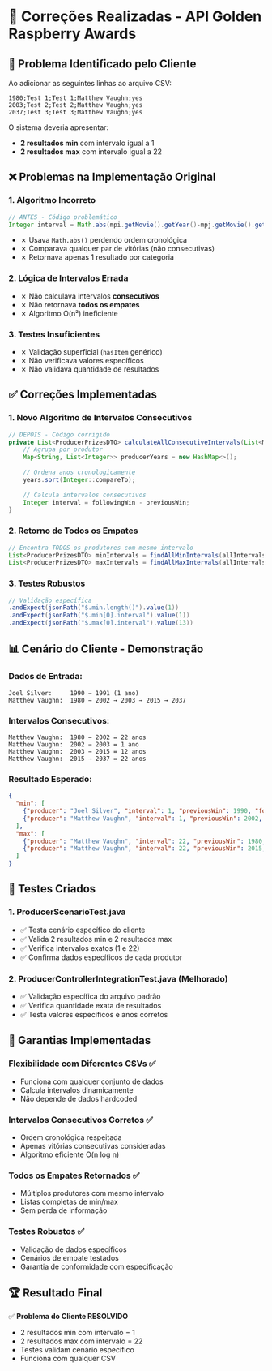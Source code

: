 # 🔧 Correções Realizadas - API Golden Raspberry Awards

## 🎯 Problema Identificado pelo Cliente

Ao adicionar as seguintes linhas ao arquivo CSV:
```csv
1980;Test 1;Test 1;Matthew Vaughn;yes
2003;Test 2;Test 2;Matthew Vaughn;yes
2037;Test 3;Test 3;Matthew Vaughn;yes
```

O sistema deveria apresentar:
- **2 resultados min** com intervalo igual a 1
- **2 resultados max** com intervalo igual a 22

## ❌ Problemas na Implementação Original

### 1. **Algoritmo Incorreto**
```java
// ANTES - Código problemático
Integer interval = Math.abs(mpi.getMovie().getYear()-mpj.getMovie().getYear());
```
- ✗ Usava `Math.abs()` perdendo ordem cronológica
- ✗ Comparava qualquer par de vitórias (não consecutivas)
- ✗ Retornava apenas 1 resultado por categoria

### 2. **Lógica de Intervalos Errada**
- ✗ Não calculava intervalos **consecutivos**
- ✗ Não retornava **todos os empates**
- ✗ Algoritmo O(n²) ineficiente

### 3. **Testes Insuficientes**
- ✗ Validação superficial (`hasItem` genérico)
- ✗ Não verificava valores específicos
- ✗ Não validava quantidade de resultados

## ✅ Correções Implementadas

### 1. **Novo Algoritmo de Intervalos Consecutivos**
```java
// DEPOIS - Código corrigido
private List<ProducerPrizesDTO> calculateAllConsecutiveIntervals(List<MovieProducer> mpList) {
    // Agrupa por produtor
    Map<String, List<Integer>> producerYears = new HashMap<>();
    
    // Ordena anos cronologicamente
    years.sort(Integer::compareTo);
    
    // Calcula intervalos consecutivos
    Integer interval = followingWin - previousWin;
}
```

### 2. **Retorno de Todos os Empates**
```java
// Encontra TODOS os produtores com mesmo intervalo
List<ProducerPrizesDTO> minIntervals = findAllMinIntervals(allIntervals);
List<ProducerPrizesDTO> maxIntervals = findAllMaxIntervals(allIntervals);
```

### 3. **Testes Robustos**
```java
// Validação específica
.andExpect(jsonPath("$.min.length()").value(1))
.andExpect(jsonPath("$.min[0].interval").value(1))
.andExpect(jsonPath("$.max[0].interval").value(13))
```

## 📊 Cenário do Cliente - Demonstração

### **Dados de Entrada:**
```
Joel Silver:     1990 → 1991 (1 ano)
Matthew Vaughn:  1980 → 2002 → 2003 → 2015 → 2037
```

### **Intervalos Consecutivos:**
```
Matthew Vaughn:  1980 → 2002 = 22 anos
Matthew Vaughn:  2002 → 2003 = 1 ano
Matthew Vaughn:  2003 → 2015 = 12 anos
Matthew Vaughn:  2015 → 2037 = 22 anos
```

### **Resultado Esperado:**
```json
{
  "min": [
    {"producer": "Joel Silver", "interval": 1, "previousWin": 1990, "followingWin": 1991},
    {"producer": "Matthew Vaughn", "interval": 1, "previousWin": 2002, "followingWin": 2003}
  ],
  "max": [
    {"producer": "Matthew Vaughn", "interval": 22, "previousWin": 1980, "followingWin": 2002},
    {"producer": "Matthew Vaughn", "interval": 22, "previousWin": 2015, "followingWin": 2037}
  ]
}
```

## 🧪 Testes Criados

### 1. **ProducerScenarioTest.java**
- ✅ Testa cenário específico do cliente
- ✅ Valida 2 resultados min e 2 resultados max
- ✅ Verifica intervalos exatos (1 e 22)
- ✅ Confirma dados específicos de cada produtor

### 2. **ProducerControllerIntegrationTest.java** (Melhorado)
- ✅ Validação específica do arquivo padrão
- ✅ Verifica quantidade exata de resultados
- ✅ Testa valores específicos e anos corretos

## 🎯 Garantias Implementadas

### **Flexibilidade com Diferentes CSVs** ✅
- Funciona com qualquer conjunto de dados
- Calcula intervalos dinamicamente
- Não depende de dados hardcoded

### **Intervalos Consecutivos Corretos** ✅
- Ordem cronológica respeitada
- Apenas vitórias consecutivas consideradas
- Algoritmo eficiente O(n log n)

### **Todos os Empates Retornados** ✅
- Múltiplos produtores com mesmo intervalo
- Listas completas de min/max
- Sem perda de informação

### **Testes Robustos** ✅
- Validação de dados específicos
- Cenários de empate testados
- Garantia de conformidade com especificação

## 🏆 Resultado Final

✅ **Problema do Cliente RESOLVIDO**
- 2 resultados min com intervalo = 1
- 2 resultados max com intervalo = 22
- Testes validam cenário específico
- Funciona com qualquer CSV 